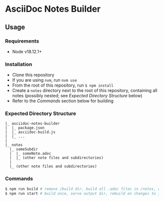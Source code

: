# AsciiDoc Notes Builder
## Usage
### Requirements
* Node v18.12.1+

### Installation
* Clone this repository
* If you are using `nvm`, run `nvm use`
* From the root of this repository, run `$ npm install`
* Create a `notes` directory next to the root of this repository, containing all notes (possibly nested; see _Expected Directory Structure_ below)
* Refer to the _Commands_ section below for building

### Expected Directory Structure
```
|_ asciidoc-notes-builder
|  |_ package.json
|  |_ asciidoc-build.js
|  |_ ...
|  
|_ notes
  |_ someSubdir
  |  |_ someNote.adoc
  |  |_ (other note files and subdirectories)
  |
  |_ (other note files and subdirectories)
```

### Commands
```sh
$ npm run build # remove /build dir, build all .adoc files in /notes, output to /build dir
$ npm run start # build once, serve output dir, rebuild on changes to input files
```